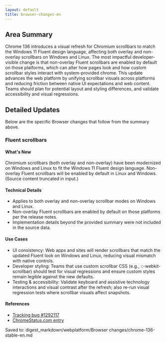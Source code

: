 ```yaml
---
layout: default
title: browser-changes-en
---
```


## Area Summary

Chrome 136 introduces a visual refresh for Chromium scrollbars to match the Windows 11 Fluent design language, affecting both overlay and non-overlay scrollbars on Windows and Linux. The most impactful developer-visible change is that non-overlay Fluent scrollbars are enabled by default on those platforms, which can alter how pages look and how custom scrollbar styles interact with system-provided chrome. This update advances the web platform by unifying scrollbar visuals across platforms and reducing friction between native UI expectations and web content. Teams should plan for potential layout and styling differences, and validate accessibility and visual regressions.

## Detailed Updates

Below are the specific Browser changes that follow from the summary above.

### Fluent scrollbars

#### What's New
Chromium scrollbars (both overlay and non-overlay) have been modernized on Windows and Linux to fit the Windows 11 Fluent design language. Non-overlay Fluent scrollbars will be enabled by default in Linux and Windows. (Source content truncated in input.)

#### Technical Details
- Applies to both overlay and non-overlay scrollbar modes on Windows and Linux.
- Non-overlay Fluent scrollbars are enabled by default on those platforms per the release notes.
- Implementation details beyond the provided summary were not included in the source data.

#### Use Cases
- UI consistency: Web apps and sites will render scrollbars that match the updated Fluent look on Windows and Linux, reducing visual mismatch with native controls.
- Developer styling: Teams that use custom scrollbar CSS (e.g., ::-webkit-scrollbar) should test for visual regressions and ensure custom styles remain legible against the new defaults.
- Testing & accessibility: Validate keyboard and assistive technology interactions and visual contrast after the refresh; also re-run visual regression tests where scrollbar visuals affect snapshots.

#### References
- [Tracking bug #1292117](https://bugs.chromium.org/p/chromium/issues/detail?id=1292117)
- [ChromeStatus.com entry](https://chromestatus.com/feature/5023688844812288)

Saved to: digest_markdown/webplatform/Browser changes/chrome-136-stable-en.md
